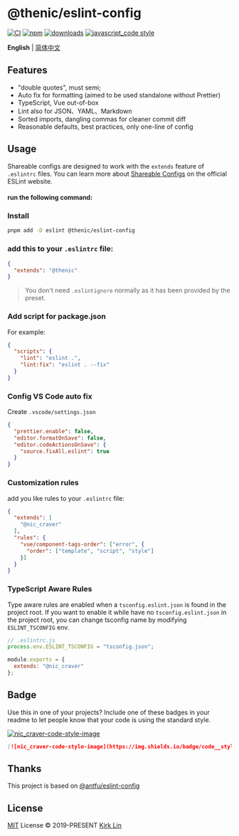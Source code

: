 # @thenic/eslint-config
[![CI][ci-image]][ci-url] [![npm][npm-image]][npm-url] [![downloads][downloads-image]][downloads-url] [![javascript_code style][code-style-image]][code-style-url]

[ci-image]: https://github.com/NicCraver/eslint-config/actions/workflows/release.yml/badge.svg?branch=master
[ci-url]: https://github.com/NicCraver/eslint-config/actions/workflows/release.yml
[npm-image]: https://img.shields.io/npm/v/@nic_craver/eslint-config.svg
[npm-url]: https://npmjs.org/package/@nic_craver/eslint-config
[downloads-image]: https://img.shields.io/npm/dm/@nic_craver/eslint-config.svg
[downloads-url]: https://npmjs.org/package/@nic_craver/eslint-config
[code-style-image]: https://img.shields.io/badge/code__style-@thenic/eslint--config-brightgreen
[code-style-url]: https://github.com/NicCraver/eslint-config/

<div align='left'>
<b>English</b> | <a href="README.zh-cn.md">简体中文</a>
<br>
</div>

## Features

- "double quotes", must semi;
- Auto fix for formatting (aimed to be used standalone without Prettier)
- TypeScript, Vue out-of-box
- Lint also for JSON、YAML、Markdown
- Sorted imports, dangling commas for cleaner commit diff
- Reasonable defaults, best practices, only one-line of config

## Usage

Shareable configs are designed to work with the `extends` feature of `.eslintrc` files.
You can learn more about
[Shareable Configs](http://eslint.org/docs/developer-guide/shareable-configs) on the
official ESLint website.

####  run the following command:

### Install

```bash
pnpm add -D eslint @thenic/eslint-config
```
### add this to your `.eslintrc` file:

```json
{
  "extends": "@thenic"
}
```

> You don't need `.eslintignore` normally as it has been provided by the preset.

### Add script for package.json

For example:

```json
{
  "scripts": {
    "lint": "eslint .",
    "lint:fix": "eslint . --fix"
  }
}
```

### Config VS Code auto fix

Create `.vscode/settings.json`

```json
{
  "prettier.enable": false,
  "editor.formatOnSave": false,
  "editor.codeActionsOnSave": {
    "source.fixAll.eslint": true
  }
}
```
### Customization rules
add you like rules to your `.eslintrc` file:
```json
{
  "extends": [
    "@nic_craver"
  ],
  "rules": {
    "vue/component-tags-order": ["error", {
      "order": ["template", "script", "style"]
    }]
  }
}
```
### TypeScript Aware Rules

Type aware rules are enabled when a `tsconfig.eslint.json` is found in the project root. If you want to enable it while have no `tsconfig.eslint.json` in the project root, you can change tsconfig name by modifying `ESLINT_TSCONFIG` env.

```js
// .eslintrc.js
process.env.ESLINT_TSCONFIG = "tsconfig.json";

module.exports = {
  extends: "@nic_craver"
};
```


## Badge

Use this in one of your projects? Include one of these badges in your readme to
let people know that your code is using the standard style.


[![nic_craver-code-style-image](https://img.shields.io/badge/code__style-@thenic/eslint--config-brightgreen)](https://github.com/NicCraver/eslint-config/)

```markdown
[![nic_craver-code-style-image](https://img.shields.io/badge/code__style-@thenic/eslint--config-brightgreen)](https://github.com/NicCraver/eslint-config/)
```

[code-style-image]: https://img.shields.io/badge/code__style-@thenic/eslint--config-brightgreen
[code-style-url]: https://github.com/NicCraver/eslint-config/

## Thanks
This project is based on [@antfu/eslint-config](https://github.com/antfu/eslint-config)

## License

[MIT](./LICENSE) License &copy; 2019-PRESENT [Kirk Lin](https://github.com/NicCraver)
